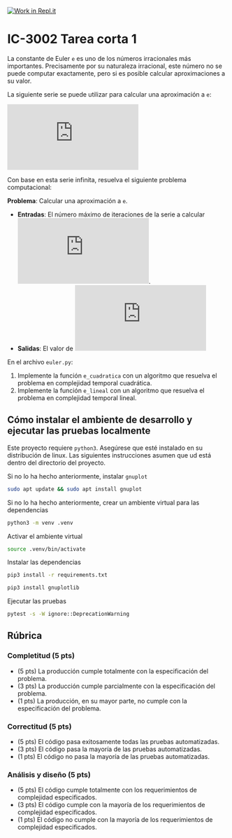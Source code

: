 [![Work in Repl.it](https://classroom.github.com/assets/work-in-replit-14baed9a392b3a25080506f3b7b6d57f295ec2978f6f33ec97e36a161684cbe9.svg)](https://classroom.github.com/online_ide?assignment_repo_id=4171016&assignment_repo_type=AssignmentRepo)
# IC-3002 Tarea corta 1

La constante de Euler `e` es uno de los números irracionales más importantes. Precisamente por su naturaleza irracional, este número no se puede computar exactamente, pero si es posible calcular aproximaciones a su valor.

La siguiente serie se puede utilizar para calcular una aproximación a `e`:

[//]: # (e \approx \sum_{i=0}^{\infty} \frac{1}{i!} = 1 + 1 + \frac{1}{2!} + \frac{1}{3!} + \cdots)

![equation](https://latex.codecogs.com/png.latex?e%20%5Capprox%20%5Csum_%7Bi%3D0%7D%5E%7B%5Cinfty%7D%20%5Cfrac%7B1%7D%7Bi%21%7D%20%3D%201%20&plus;%201%20&plus;%20%5Cfrac%7B1%7D%7B2%21%7D%20&plus;%20%5Cfrac%7B1%7D%7B3%21%7D%20&plus;%20%5Ccdots)

Con base en esta serie infinita, resuelva el siguiente problema computacional:

**Problema**: Calcular una aproximación a `e`.
* **Entradas**: El número máximo de iteraciones de la serie a calcular ![n perteneciente a los naturales](https://latex.codecogs.com/png.latex?n%20%5Cin%20%5Cmathbb%7BN%7D).
* **Salidas**: El valor de ![la sumatoria desde 0 hasta n de 1/i!](https://latex.codecogs.com/png.latex?%5Csum_%7Bi%3D0%7D%5E%7Bn%7D%20%5Cfrac%7B1%7D%7Bi%21%7D)

En el archivo `euler.py`:

1. Implemente la función `e_cuadratica` con un algoritmo que resuelva el problema en complejidad temporal cuadrática.
2. Implemente la función `e_lineal` con un algoritmo que resuelva el problema en complejidad temporal lineal.

## Cómo instalar el ambiente de desarrollo y ejecutar las pruebas localmente

Este proyecto requiere `python3`. Asegúrese que esté instalado en su distribución de linux. Las siguientes instrucciones asumen que ud está dentro del directorio del proyecto.

Si no lo ha hecho anteriormente, instalar `gnuplot`

```bash
sudo apt update && sudo apt install gnuplot
```

Si no lo ha hecho anteriormente, crear un ambiente virtual para las dependencias

```bash
python3 -m venv .venv
```

Activar el ambiente virtual

```bash
source .venv/bin/activate
```

Instalar las dependencias

```bash
pip3 install -r requirements.txt
```

```bash
pip3 install gnuplotlib
```

Ejecutar las pruebas

```bash
pytest -s -W ignore::DeprecationWarning
```

## Rúbrica

### Completitud (5 pts)

* (5 pts) La producción cumple totalmente con la especificación del problema.
* (3 pts) La producción cumple parcialmente con la especificación del problema.
* (1 pts) La producción, en su mayor parte, no cumple con la especificación del problema.

### Correctitud (5 pts)

* (5 pts) El código pasa exitosamente todas las pruebas automatizadas.
* (3 pts) El código pasa la mayoría de las pruebas automatizadas.
* (1 pts) El código no pasa la mayoría de las pruebas automatizadas.

### Análisis y diseño (5 pts)

* (5 pts) El código cumple totalmente con los requerimientos de complejidad especificados.
* (3 pts) El código cumple con la mayoría de los requerimientos de complejidad especificados.
* (1 pts) El código no cumple con la mayoría de los requerimientos de complejidad especificados.
